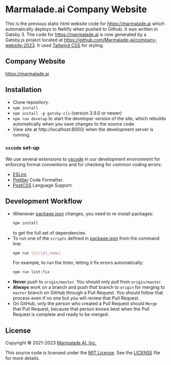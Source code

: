 # Marmalade.ai Company Website

This is the previous static html website code for https://marmalade.ai which automatically deploys to Netlify when pushed to Github. It was written in Gatsby 3. The code for https://marmalade.ai is now generated by a Gatsby.js project located at https://github.com/Marmalade-ai/company-website-2023. It used [Tailwind CSS](https://tailwindcss.com/) for styling.

## Company Website

https://marmalade.ai

## Installation

- Clone repository.
- `npm install`
- `npm install -g gatsby-cli` (version 3.9.0 or newer)
- `npm run develop` to start the developer version of the site, which rebuilds automatically when you save changes to the source code.
- View site at http://localhost:8000/ when the development server is running.

### `vscode` set-up

We use several extensions to [vscode](https://code.visualstudio.com/Download) in our development environment for enforcing format conventions and for checking for common coding errors:

- [ESLint](https://marketplace.visualstudio.com/items?itemName=dbaeumer.vscode-eslint).
- [Prettier](https://marketplace.visualstudio.com/items?itemName=esbenp.prettier-vscode) Code Formatter.
- [PostCSS](https://marketplace.visualstudio.com/items?itemName=csstools.postcss) Language Support.

## Development Workflow

- Whenever [package.json](./package.json) changes, you need to re-install packages:
  ```bash
  npm install
  ```
  to get the full set of dependencies.
- To run one of the `scripts` defined in [package.json](./package.json) from the command line:
  ```bash
  npm run [script_name]
  ```
  For example, to run the linter, letting it fix errors automatically:
  ```bash
  npm run lint:fix
  ```
- **Never** _push_ to `origin/master`. You should only _pull_ from `origin/master`.
- **Always** work on a branch and push _that_ branch to `origin` for merging to `master` branch on GitHub through a Pull Request. You should follow that process even if no one but you will review that Pull Request.
- On GitHub, only the person who created a Pull Request should `Merge` that Pull Request, because that person knows best when the Pull Request is complete and ready to be merged.

## License

Copyright &#169; 2021-2023 [Marmalade AI, Inc.](https://marmalade.ai)

This source code is licensed under the [MIT License](./LICENSE). See the [LICENSE](./LICENSE) file for more details.
